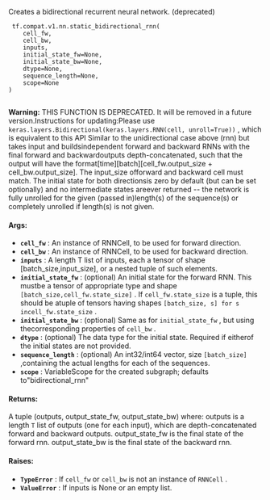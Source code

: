 Creates a bidirectional recurrent neural network. (deprecated)

```
 tf.compat.v1.nn.static_bidirectional_rnn(
    cell_fw,
    cell_bw,
    inputs,
    initial_state_fw=None,
    initial_state_bw=None,
    dtype=None,
    sequence_length=None,
    scope=None
)
 
```


**Warning:**  THIS FUNCTION IS DEPRECATED. It will be removed in a future version.Instructions for updating:Please use  `keras.layers.Bidirectional(keras.layers.RNN(cell, unroll=True))` , which is equivalent to this API
Similar to the unidirectional case above (rnn) but takes input and buildsindependent forward and backward RNNs with the final forward and backwardoutputs depth-concatenated, such that the output will have the format[time][batch][cell_fw.output_size + cell_bw.output_size]. The input_size offorward and backward cell must match. The initial state for both directionsis zero by default (but can be set optionally) and no intermediate states areever returned -- the network is fully unrolled for the given (passed in)length(s) of the sequence(s) or completely unrolled if length(s) is not given.

#### Args:
- **`cell_fw`** : An instance of RNNCell, to be used for forward direction.
- **`cell_bw`** : An instance of RNNCell, to be used for backward direction.
- **`inputs`** : A length T list of inputs, each a tensor of shape [batch_size,input_size], or a nested tuple of such elements.
- **`initial_state_fw`** : (optional) An initial state for the forward RNN. This mustbe a tensor of appropriate type and shape  `[batch_size,cell_fw.state_size]` . If  `cell_fw.state_size`  is a tuple, this should be atuple of tensors having shapes  `[batch_size, s] for s incell_fw.state_size` .
- **`initial_state_bw`** : (optional) Same as for  `initial_state_fw` , but using thecorresponding properties of  `cell_bw` .
- **`dtype`** : (optional) The data type for the initial state.  Required if eitherof the initial states are not provided.
- **`sequence_length`** : (optional) An int32/int64 vector, size  `[batch_size]` ,containing the actual lengths for each of the sequences.
- **`scope`** : VariableScope for the created subgraph; defaults to"bidirectional_rnn"


#### Returns:
A tuple (outputs, output_state_fw, output_state_bw) where:  outputs is a length  `T`  list of outputs (one for each input), which    are depth-concatenated forward and backward outputs.  output_state_fw is the final state of the forward rnn.  output_state_bw is the final state of the backward rnn.

#### Raises:
- **`TypeError`** : If  `cell_fw`  or  `cell_bw`  is not an instance of  `RNNCell` .
- **`ValueError`** : If inputs is None or an empty list.
